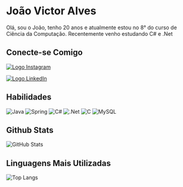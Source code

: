 # João Victor Alves

Olá, sou o João, tenho 20 anos e atualmente estou no 8° do curso de Ciência da Computação.
Recentemente venho estudando C# e .Net

## Conecte-se Comigo

[![Logo Instagram](https://img.shields.io/badge/-Instagram-%23E4405F?style=for-the-badge&logo=instagram&logoColor=white)](https://www.instagram.com/joaovictor.am/)

[![Logo LinkedIn](https://img.shields.io/badge/LinkedIn-0077B5?style=for-the-badge&logo=linkedin&logoColor=white)](https://www.linkedin.com/in/joão-victor-alves-57a475203/)

## Habilidades

![Java](https://img.shields.io/badge/java-%23ED8B00.svg?style=for-the-badge&logo=openjdk&logoColor=white)
![Spring](https://img.shields.io/badge/spring-%236DB33F.svg?style=for-the-badge&logo=spring&logoColor=white)
![C#](https://img.shields.io/badge/c%23-%23239120.svg?style=for-the-badge&logo=csharp&logoColor=white)
![.Net](https://img.shields.io/badge/.NET-5C2D91?style=for-the-badge&logo=.net&logoColor=white)
![C](https://img.shields.io/badge/c-%2300599C.svg?style=for-the-badge&logo=c&logoColor=white)
![MySQL](https://img.shields.io/badge/mysql-4479A1.svg?style=for-the-badge&logo=mysql&logoColor=white)

## Github Stats

![GitHub Stats](https://github-readme-stats.vercel.app/api?username=JoaoVictorADM&theme=transparent&bg_color=000&border_color=30A3DC&show_icons=true&icon_color=30A3DC&title_color=E94D5F&text_color=FFF)

## Linguagens Mais Utilizadas

![Top Langs](https://github-readme-stats-git-masterrstaa-rickstaa.vercel.app/api/top-langs/?username=JoaoVictorADM&bg_color=000&border_color=30A3DC&title_color=E94D5F&text_color=FFF)
